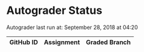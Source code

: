 # Autograder Status
Autograder last run at: September 28, 2018 at 04:20

| GitHub ID | Assignment | Graded Branch |
|-----------|------------|---------------|
